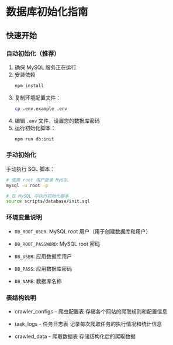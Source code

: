 # 数据库初始化指南

## 快速开始

### 自动初始化（推荐）
1. 确保 MySQL 服务正在运行
2. 安装依赖
    ```bash
   npm install
    ```
3. 复制环境配置文件：
   ```bash
   cp .env.example .env
   ```
4. 编辑 `.env` 文件，设置您的数据库密码
5. 运行初始化脚本：
   ```bash
   npm run db:init
   ```

### 手动初始化
手动执行 SQL 脚本：

```bash
# 使用 root 用户登录 MySQL
mysql -u root -p

# 在 MySQL 中执行初始化脚本
source scripts/database/init.sql
```

### 环境变量说明
- `DB_ROOT_USER`: MySQL root 用户（用于创建数据库和用户）

- `DB_ROOT_PASSWORD`: MySQL root 密码

- `DB_USER`: 应用数据库用户

- `DB_PASS`: 应用数据库密码

- `DB_NAME`: 数据库名称


### 表结构说明
- crawler_configs - 爬虫配置表
存储各个网站的爬取规则和配置信息

- task_logs - 任务日志表
记录每次爬取任务的执行情况和统计信息

- crawled_data - 爬取数据表
存储结构化后的爬取数据